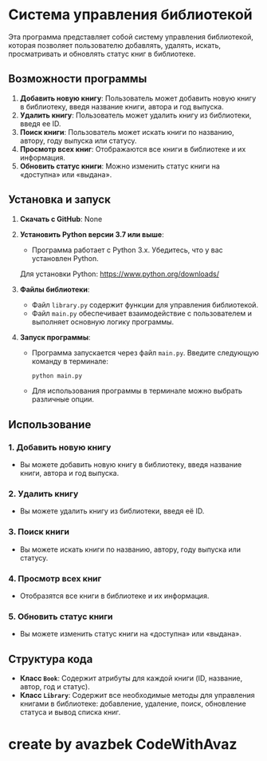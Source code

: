 # Система управления библиотекой

Эта программа представляет собой систему управления библиотекой, которая позволяет пользователю добавлять, удалять, искать, просматривать и обновлять статус книг в библиотеке.

## Возможности программы

1. **Добавить новую книгу**: Пользователь может добавить новую книгу в библиотеку, введя название книги, автора и год выпуска.
2. **Удалить книгу**: Пользователь может удалить книгу из библиотеки, введя ее ID.
3. **Поиск книги**: Пользователь может искать книги по названию, автору, году выпуска или статусу.
4. **Просмотр всех книг**: Отображаются все книги в библиотеке и их информация.
5. **Обновить статус книги**: Можно изменить статус книги на «доступна» или «выдана».

## Установка и запуск

1. **Скачать с GitHub**:
    None 

2. **Установить Python версии 3.7 или выше**:
   - Программа работает с Python 3.x. Убедитесь, что у вас установлен Python.
   
   Для установки Python: https://www.python.org/downloads/

3. **Файлы библиотеки**:
   - Файл `library.py` содержит функции для управления библиотекой.
   - Файл `main.py` обеспечивает взаимодействие с пользователем и выполняет основную логику программы.

4. **Запуск программы**:
   - Программа запускается через файл `main.py`. Введите следующую команду в терминале:
     ```bash
     python main.py
     ```
   - Для использования программы в терминале можно выбрать различные опции.

## Использование

### 1. Добавить новую книгу
- Вы можете добавить новую книгу в библиотеку, введя название книги, автора и год выпуска.

### 2. Удалить книгу
- Вы можете удалить книгу из библиотеки, введя её ID.

### 3. Поиск книги
- Вы можете искать книги по названию, автору, году выпуска или статусу.

### 4. Просмотр всех книг
- Отобразятся все книги в библиотеке и их информация.

### 5. Обновить статус книги
- Вы можете изменить статус книги на «доступна» или «выдана».

## Структура кода

- **Класс `Book`**: Содержит атрибуты для каждой книги (ID, название, автор, год и статус).
- **Класс `Library`**: Содержит все необходимые методы для управления книгами в библиотеке: добавление, удаление, поиск, обновление статуса и вывод списка книг.


# create by avazbek CodeWithAvaz

